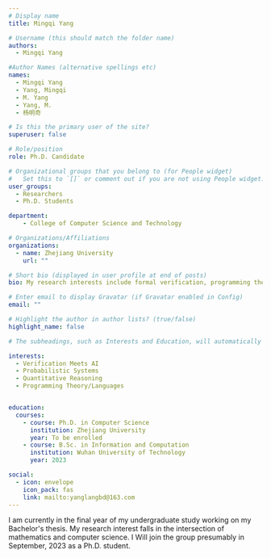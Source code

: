 ```yaml
---
# Display name
title: Mingqi Yang

# Username (this should match the folder name)
authors:
  - Mingqi Yang

#Author Names (alternative spellings etc)
names:
  - Mingqi Yang
  - Yang, Mingqi
  - M. Yang
  - Yang, M.
  - 杨明奇

# Is this the primary user of the site?
superuser: false

# Role/position
role: Ph.D. Candidate

# Organizational groups that you belong to (for People widget)
#   Set this to `[]` or comment out if you are not using People widget.
user_groups:
  - Researchers
  - Ph.D. Students

department:
    - College of Computer Science and Technology

# Organizations/Affiliations
organizations:
  - name: Zhejiang University
    url: ""

# Short bio (displayed in user profile at end of posts)
bio: My research interests include formal verification, programming theory, and mathematical aspects of computer science.

# Enter email to display Gravatar (if Gravatar enabled in Config)
email: ""

# Highlight the author in author lists? (true/false)
highlight_name: false

# The subheadings, such as Interests and Education, will automatically translate depending on the language chosen in `config.yaml`. To customize the subheading text, see the Language page in the docs.

interests:
  - Verification Meets AI
  - Probabilistic Systems
  - Quantitative Reasoning
  - Programming Theory/Languages


education:
  courses:
    - course: Ph.D. in Computer Science
      institution: Zhejiang University
      year: To be enrolled
    - course: B.Sc. in Information and Computation
      institution: Wuhan University of Technology
      year: 2023

social:
  - icon: envelope
    icon_pack: fas
    link: mailto:yanglangbd@163.com
---
```


I am currently in the final year of my undergraduate study working on my Bachelor's thesis. My research interest falls in the intersection of mathematics and computer science. I Will join the group presumably in September, 2023 as a Ph.D. student.
